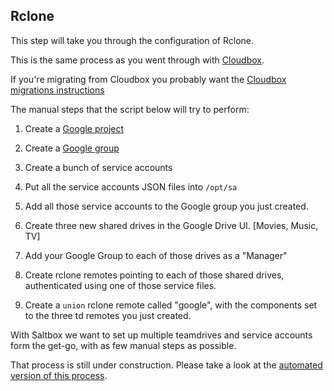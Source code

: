 ## Rclone
This step will take you through the configuration of Rclone.

This is the same process as you went through with [Cloudbox](https://github.com/Cloudbox/Cloudbox/wiki/Install%3A-Rclone).

If you're migrating from Cloudbox you probably want the [Cloudbox migrations instructions](https://docs.saltbox.dev/community/guides/cloudbox/)

The manual steps that the script below will try to perform:

1. Create a [Google project](https://docs.saltbox.dev/reference/google-project-setup/)

1. Create a [Google group](https://docs.saltbox.dev/reference/google-group-setup/)

1. Create a bunch of service accounts

1. Put all the service accounts JSON files into `/opt/sa`

1. Add all those service accounts to the Google group you just created.

1. Create three new shared drives in the Google Drive UI. [Movies, Music, TV]

1. Add your Google Group to each of those drives as a "Manager"

1. Create rclone remotes pointing to each of those shared drives, authenticated using one of those service files.

1. Create a `union` rclone remote called "google", with the components set to the three td remotes you just created.

With Saltbox we want to set up multiple teamdrives and service accounts form the get-go, with as few manual steps as possible.

That process is still under construction.  Please take a look at the [automated version of this process](../reference/safire.md).
